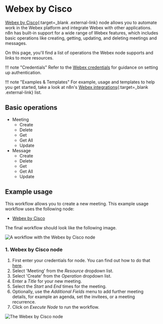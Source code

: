 # Webex by Cisco

[Webex by Cisco](https://webex.com/){:target=_blank .external-link} node allows you to automate work in the Webex platform and integrate Webex with other applications. n8n has built-in support for a wide range of Webex features, which includes basic operations like creating, getting, updating, and deleting meetings and messages.

On this page, you'll find a list of operations the Webex node supports and links to more resources.

!!! note "Credentials"
  Refer to the [Webex credentials](https://docs.n8n.io/integrations/builtin/credentials/ciscowebex/) for guidance on setting up authentication. 

!!! note "Examples & Templates"
  For example, usage and templates to help you get started, take a look at n8n's [Webex integrations](https://n8n.io/integrations/webex-by-cisco/){:target=_blank .external-link} list.

## Basic operations

* Meeting
    * Create
    * Delete
    * Get
    * Get All
    * Update
* Message
    * Create
    * Delete
    * Get
    * Get All
    * Update

## Example usage

This workflow allows you to create a new meeting. This example usage workflow uses the following node:

- [Webex by Cisco]()

The final workflow should look like the following image.

![A workflow with the Webex by Cisco node](/_images/integrations/builtin/app-nodes/ciscowebex/workflow.png)

### 1. Webex by Cisco node

1. First enter your credentials for node. You can find out how to do that [here](/integrations/builtin/credentials/ciscowebex/).
2. Select 'Meeting' from the *Resource* dropdown list.
3. Select 'Create' from the *Operation* dropdown list.
4. Enter a *Title* for your new meeting.
5. Select the *Start* and *End* times for the meeting.
6. Optionally, use the *Additional Fields* menu to add further meeting details, for example an agenda, set the invitees, or a meeting recurrence.
7. Click on *Execute Node* to run the workflow.

![The Webex by Cisco node](/_images/integrations/builtin/app-nodes/ciscowebex/webex_node.png)
